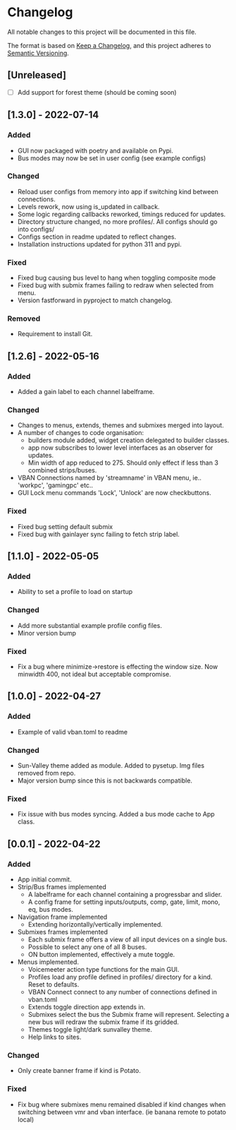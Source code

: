 # Changelog

All notable changes to this project will be documented in this file.

The format is based on [Keep a Changelog](https://keepachangelog.com/en/1.0.0/),
and this project adheres to [Semantic Versioning](https://semver.org/spec/v2.0.0.html).

## [Unreleased]

-   [ ] Add support for forest theme (should be coming soon)

## [1.3.0] - 2022-07-14

### Added

-   GUI now packaged with poetry and available on Pypi.
-   Bus modes may now be set in user config (see example configs)

### Changed

-   Reload user configs from memory into app if switching kind between connections.
-   Levels rework, now using is_updated in callback.
-   Some logic regarding callbacks reworked, timings reduced for updates.
-   Directory structure changed, no more profiles/. All configs should go into configs/
-   Configs section in readme updated to reflect changes.
-   Installation instructions updated for python 311 and pypi.

### Fixed

-   Fixed bug causing bus level to hang when toggling composite mode
-   Fixed bug with submix frames failing to redraw when selected from menu.
-   Version fastforward in pyproject to match changelog.

### Removed

-   Requirement to install Git.

## [1.2.6] - 2022-05-16

### Added

-   Added a gain label to each channel labelframe.

### Changed

-   Changes to menus, extends, themes and submixes merged into layout.
-   A number of changes to code organisation:
    -   builders module added, widget creation delegated to builder classes.
    -   app now subscribes to lower level interfaces as an observer for updates.
    -   Min width of app reduced to 275. Should only effect if less than 3 combined strips/buses.
-   VBAN Connections named by 'streamname' in VBAN menu, ie.. 'workpc', 'gamingpc' etc..
-   GUI Lock menu commands 'Lock', 'Unlock' are now checkbuttons.

### Fixed

-   Fixed bug setting default submix
-   Fixed bug with gainlayer sync failing to fetch strip label.

## [1.1.0] - 2022-05-05

### Added

-   Ability to set a profile to load on startup

### Changed

-   Add more substantial example profile config files.
-   Minor version bump

### Fixed

-   Fix a bug where minimize->restore is effecting the window size. Now minwidth 400, not ideal
    but acceptable compromise.

## [1.0.0] - 2022-04-27

### Added

-   Example of valid vban.toml to readme

### Changed

-   Sun-Valley theme added as module. Added to pysetup. Img files removed from repo.
-   Major version bump since this is not backwards compatible.

### Fixed

-   Fix issue with bus modes syncing. Added a bus mode cache to App class.

## [0.0.1] - 2022-04-22

### Added

-   App initial commit.
-   Strip/Bus frames implemented
    -   A labelframe for each channel containing a progressbar and slider.
    -   A config frame for setting inputs/outputs, comp, gate, limit, mono, eq, bus modes.
-   Navigation frame implemented
    -   Extending horizontally/vertically implemented.
-   Submixes frames implemented
    -   Each submix frame offers a view of all input devices on a single bus.
    -   Possible to select any one of all 8 buses.
    -   ON button implemented, effectively a mute toggle.
-   Menus implemented.
    -   Voicemeeter action type functions for the main GUI.
    -   Profiles load any profile defined in profiles/ directory for a kind. Reset to defaults.
    -   VBAN Connect connect to any number of connections defined in vban.toml
    -   Extends toggle direction app extends in.
    -   Submixes select the bus the Submix frame will represent. Selecting a new bus will redraw the submix frame if its gridded.
    -   Themes toggle light/dark sunvalley theme.
    -   Help links to sites.

### Changed

-   Only create banner frame if kind is Potato.

### Fixed

-   Fix bug where submixes menu remained disabled if kind changes when switching between vmr and vban interface. (ie banana remote to potato local)
